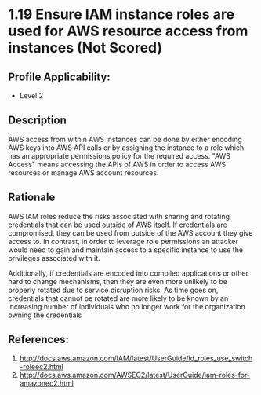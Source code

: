 # 1.19 Ensure IAM instance roles are used for AWS resource access from instances (Not Scored)

## Profile Applicability:

- Level 2

## Description

AWS access from within AWS instances can be done by either encoding AWS keys into AWS API calls or by assigning the instance to a role which has an appropriate permissions policy for the required access. "AWS Access" means accessing the APIs of AWS in order to access AWS resources or manage AWS account resources.

## Rationale

AWS IAM roles reduce the risks associated with sharing and rotating credentials that can be used outside of AWS itself. If credentials are compromised, they can be used from outside of the AWS account they give access to. In contrast, in order to leverage role permissions an attacker would need to gain and maintain access to a specific instance to use the privileges associated with it. 

Additionally, if credentials are encoded into compiled applications or other hard to change
mechanisms, then they are even more unlikely to be properly rotated due to service
disruption risks. As time goes on, credentials that cannot be rotated are more likely to be
known by an increasing number of individuals who no longer work for the organization
owning the credentials

## References:

1. http://docs.aws.amazon.com/IAM/latest/UserGuide/id_roles_use_switch-roleec2.html
2. http://docs.aws.amazon.com/AWSEC2/latest/UserGuide/iam-roles-for-amazonec2.html